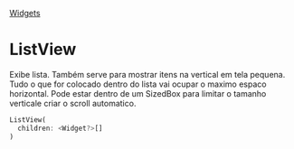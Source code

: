 [Widgets](https://github.com/leofds/flutter-class/blob/master/flutter/widgets/README.md)

# ListView

Exibe lista. Também serve para mostrar itens na vertical em tela pequena. Tudo o que for colocado dentro do lista vai ocupar o maximo espaco horizontal. Pode estar dentro de um SizedBox para limitar o tamanho verticale criar o scroll automatico.

```dart
ListView(
  children: <Widget?>[]
)
```
